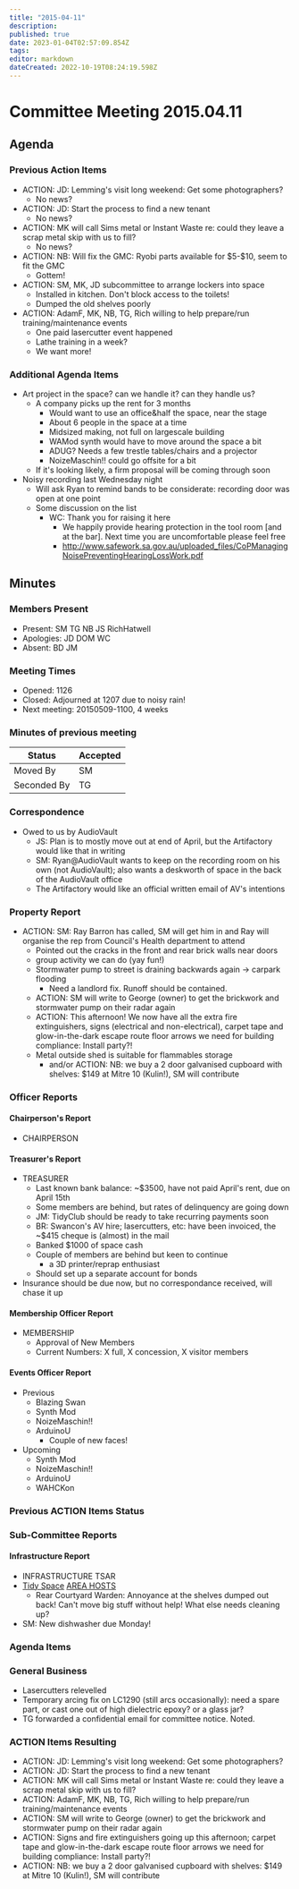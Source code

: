 ```yaml
---
title: "2015-04-11"
description: 
published: true
date: 2023-01-04T02:57:09.854Z
tags: 
editor: markdown
dateCreated: 2022-10-19T08:24:19.598Z
---
```


# Committee Meeting 2015.04.11

## Agenda

### Previous Action Items

-   ACTION: JD: Lemming's visit long weekend: Get some photographers?
    -   No news?
-   ACTION: JD: Start the process to find a new tenant
    -   No news?
-   ACTION: MK will call Sims metal or Instant Waste re: could they leave a scrap metal skip with us to fill?
    -   No news?
-   ACTION: NB: Will fix the GMC: Ryobi parts available for \$5-\$10, seem to fit the GMC
    -   Gottem!
-   ACTION: SM, MK, JD subcommittee to arrange lockers into space
    -   Installed in kitchen. Don't block access to the toilets!
    -   Dumped the old shelves poorly
-   ACTION: AdamF, MK, NB, TG, Rich willing to help prepare/run training/maintenance events
    -   One paid lasercutter event happened
    -   Lathe training in a week?
    -   We want more!

### Additional Agenda Items

-   Art project in the space? can we handle it? can they handle us?
    -   A company picks up the rent for 3 months
        -   Would want to use an office&half the space, near the stage
        -   About 6 people in the space at a time
        -   Midsized making, not full on largescale building
        -   WAMod synth would have to move around the space a bit
        -   ADUG? Needs a few trestle tables/chairs and a projector
        -   NoizeMaschin!! could go offsite for a bit
    -   If it's looking likely, a firm proposal will be coming through soon
-   Noisy recording last Wednesday night
    -   Will ask Ryan to remind bands to be considerate: recording door was open at one point
    -   Some discussion on the list
        -   WC: Thank you for raising it here
            -   We happily provide hearing protection in the tool room \[and at the bar\]. Next time you are uncomfortable please feel free
            -   <http://www.safework.sa.gov.au/uploaded_files/CoPManagingNoisePreventingHearingLossWork.pdf>

## Minutes

### Members Present

-   Present: SM TG NB JS RichHatwell
-   Apologies: JD DOM WC
-   Absent: BD JM

### Meeting Times

-   Opened: 1126
-   Closed: Adjourned at 1207 due to noisy rain!
-   Next meeting: 20150509-1100, 4 weeks

### Minutes of previous meeting

| Status      | Accepted |
|-------------|----------|
| Moved By    | SM       |
| Seconded By | TG       |

### Correspondence

-   Owed to us by AudioVault
    -   JS: Plan is to mostly move out at end of April, but the Artifactory would like that in writing
    -   SM: Ryan@AudioVault wants to keep on the recording room on his own (not AudioVault); also wants a deskworth of space in the back of the AudioVault office
    -   The Artifactory would like an official written email of AV's intentions

### Property Report

-   ACTION: SM: Ray Barron has called, SM will get him in and Ray will organise the rep from Council's Health department to attend
    -   Pointed out the cracks in the front and rear brick walls near doors
    -   group activity we can do (yay fun!)
    -   Stormwater pump to street is draining backwards again -\> carpark flooding
        -   Need a landlord fix. Runoff should be contained.
    -   ACTION: SM will write to George (owner) to get the brickwork and stormwater pump on their radar again
    -   ACTION: This afternoon! We now have all the extra fire extinguishers, signs (electrical and non-electrical), carpet tape and glow-in-the-dark escape route floor arrows we need for building compliance: Install party?!
    -   Metal outside shed is suitable for flammables storage
        -   and/or ACTION: NB: we buy a 2 door galvanised cupboard with shelves: \$149 at Mitre 10 (Kulin!), SM will contribute

### Officer Reports

#### Chairperson's Report

-   CHAIRPERSON

#### Treasurer's Report

-   TREASURER
    -   Last known bank balance: \~\$3500, have not paid April's rent, due on April 15th
    -   Some members are behind, but rates of delinquency are going down
    -   JM: TidyClub should be ready to take recurring payments soon
    -   BR: Swancon's AV hire; lasercutters, etc: have been invoiced, the \~\$415 cheque is (almost) in the mail
    -   Banked \$1000 of space cash
    -   Couple of members are behind but keen to continue
        -   a 3D printer/reprap enthusiast
    -   Should set up a separate account for bonds
-   Insurance should be due now, but no correspondance received, will chase it up

#### Membership Officer Report

-   MEMBERSHIP
    -   Approval of New Members
    -   Current Numbers: X full, X concession, X visitor members

#### Events Officer Report

-   Previous
    -   Blazing Swan
    -   Synth Mod
    -   NoizeMaschin!!
    -   ArduinoU
        -   Couple of new faces!
-   Upcoming
    -   Synth Mod
    -   NoizeMaschin!!
    -   ArduinoU
    -   WAHCKon

### Previous ACTION Items Status

### Sub-Committee Reports

#### Infrastructure Report

-   INFRASTRUCTURE TSAR
-   [Tidy Space](/tidyspace/) [AREA HOSTS](/areahosts/)
    -   Rear Courtyard Warden: Annoyance at the shelves dumped out back! Can't move big stuff without help! What else needs cleaning up?
-   SM: New dishwasher due Monday!

### Agenda Items

### General Business

-   Lasercutters relevelled
-   Temporary arcing fix on LC1290 (still arcs occasionally): need a spare part, or cast one out of high dielectric epoxy? or a glass jar?
-   TG forwarded a confidential email for committee notice. Noted.

### ACTION Items Resulting

-   ACTION: JD: Lemming's visit long weekend: Get some photographers?
-   ACTION: JD: Start the process to find a new tenant
-   ACTION: MK will call Sims metal or Instant Waste re: could they leave a scrap metal skip with us to fill?
-   ACTION: AdamF, MK, NB, TG, Rich willing to help prepare/run training/maintenance events
-   ACTION: SM will write to George (owner) to get the brickwork and stormwater pump on their radar again
-   ACTION: Signs and fire extinguishers going up this afternoon; carpet tape and glow-in-the-dark escape route floor arrows we need for building compliance: Install party?!
-   ACTION: NB: we buy a 2 door galvanised cupboard with shelves: \$149 at Mitre 10 (Kulin!), SM will contribute
